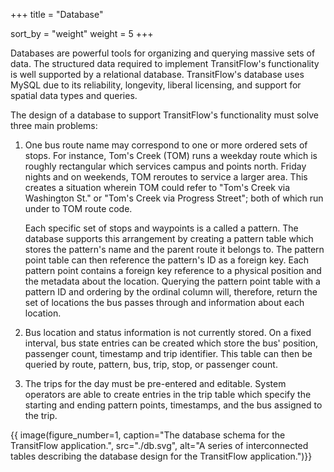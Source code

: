 +++
title = "Database"

sort_by = "weight"
weight = 5
+++


Databases are powerful tools for organizing and querying massive sets of data. The structured data required to implement TransitFlow's functionality is well supported by a relational database. TransitFlow's database uses MySQL due to its reliability, longevity, liberal licensing, and support for spatial data types and queries. 

The design of a database to support TransitFlow's functionality must solve three main problems:

1.  One bus route name may correspond to one or more ordered sets of stops. For instance, Tom's Creek (TOM) runs a weekday route which is roughly rectangular which services campus and points north. Friday nights and on weekends, TOM reroutes to service a larger area. This creates a situation wherein TOM could refer to "Tom's Creek via Washington St." or "Tom's Creek via Progress Street"; both of which run under to TOM route code. 

    Each specific set of stops and waypoints is a called a pattern. The database supports this arrangement by creating a pattern table which stores the pattern's name and the parent route it belongs to. The pattern point table can then reference the pattern's ID as a foreign key. Each pattern point contains a foreign key reference to a physical position and the metadata about the location. Querying the pattern point table with a pattern ID and ordering by the ordinal column will, therefore, return the set of locations the bus passes through and information about each location.

1.  Bus location and status information is not currently stored. On a fixed interval, bus state entries can be created which store the bus' position, passenger count, timestamp and trip identifier. This table can then be queried by route, pattern, bus, trip, stop, or passenger count. 

1.  The trips for the day must be pre-entered and editable. System operators are able to create entries in the trip table which specify the starting and ending pattern points, timestamps, and the bus assigned to the trip. 

{{ image(figure_number=1,
caption="The database schema for the TransitFlow application.", 
src="./db.svg", 
alt="A series of interconnected tables describing the database design for the TransitFlow application.")}}



